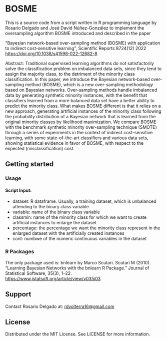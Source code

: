 # BOSME
This is a source code from a script written in R programming language by Rosario Delgado and José David Núñez-González 
to implement the oversampling algorithm BOSME introduced and described in the paper 

"Bayesian network-based over-sampling method (BOSME) with application to indirect cost-sensitive learning", Scientific Reports 8724(12) 2022
https://doi.org/10.1038/s41598-022-12682-8

Abstract:
Traditional supervised learning algorithms do not satisfactorily solve the classification problem on imbalanced data sets, 
since they tend to assign the majority class, to the detriment of the minority class classification. In this paper, 
we introduce the Bayesian network-based over-sampling method (BOSME), which is a new over-sampling methodology based on Bayesian networks. 
Over-sampling methods handle imbalanced data by generating synthetic minority instances, with the benefit that classifiers learned 
from a more balanced data set have a better ability to predict the minority class. What makes BOSME different is that it relies on a new approach, 
generating artificial instances of the minority class following the probability distribution of a Bayesian network that is learned 
from the original minority classes by likelihood maximization. We compare BOSME with the benchmark synthetic minority over-sampling technique (SMOTE) 
through a series of experiments in the context of indirect cost-sensitive learning, with some state-of-the-art classifiers and various data sets, 
showing statistical evidence in favor of BOSME, with respect to the expected (misclassification) cost.

## Getting started
### Usage 
#### Script Input: 
- dataset: R dataframe. Usually, a training dataset, which is unbalanced attending to the binary class variable
- variable: name of the binary class variable
- classmin: name of the minority class for which we want to create artificial instances to enlarge the dataset
- percentage: the percentage we want the minority class represent in the enlarged dataset with the artificially created instances
- cont: numbwe of the numeric continuous variables in the dataset

### R Packages
The only package used is: bnlearn by Marco Scutari.
Scutari M (2010). “Learning Bayesian Networks with the bnlearn R Package.” Journal of Statistical Software, 35(3), 1–22.
https://www.jstatsoft.org/article/view/v035i03

## Support
Contact Rosario Delgado at: rdvolterra16@gmail.com  

## License
Distributed under the MIT License. See LICENSE for more information.
